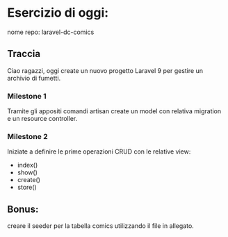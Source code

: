 # Esercizio di oggi:

nome repo: laravel-dc-comics

## Traccia

Ciao ragazzi,
oggi create un nuovo progetto Laravel 9 per gestire un archivio di fumetti.

### Milestone 1

Tramite gli appositi comandi artisan create un model con relativa migration e un resource controller.

### Milestone 2

Iniziate a definire le prime operazioni CRUD con le relative view:

-   index()
-   show()
-   create()
-   store()

## Bonus:

creare il seeder per la tabella comics utilizzando il file in allegato.
